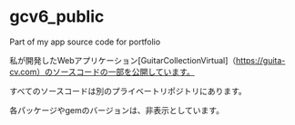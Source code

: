 # gcv6_public
Part of my app source code for portfolio

私が開発したWebアプリケーション[GuitarCollectionVirtual]（https://guita-cv.com）のソースコードの一部を公開しています。

すべてのソースコードは別のプライベートリポジトリにあります。

各パッケージやgemのバージョンは、非表示としています。
